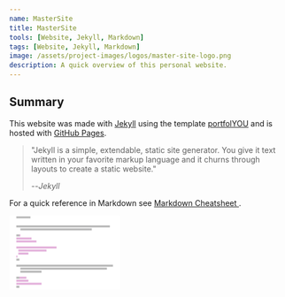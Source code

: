 ```yaml
---
name: MasterSite
title: MasterSite
tools: [Website, Jekyll, Markdown]
tags: [Website, Jekyll, Markdown]
image: /assets/project-images/logos/master-site-logo.png
description: A quick overview of this personal website.
---
```


## Summary

This website was made with [Jekyll](https://jekyllrb.com) using the template [portfolYOU](https://github.com/YoussefRaafatNasry/portfolYOU) and is hosted with [GitHub Pages](https://pages.github.com).

> "Jekyll is a simple, extendable, static site generator. You give it text written in your favorite markup language and it churns through layouts to create a static website."
>
> --<cite>Jekyll</cite>

For a quick reference in Markdown see [Markdown Cheatsheet
](https://github.com/adam-p/markdown-here/wiki/Markdown-Cheatsheet).

<img src="/assets/project-images/logos/master-site-logo.png" alt="Image" width="200"/>

